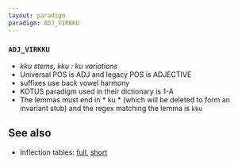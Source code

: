 ```yaml
---
layout: paradigm
paradigm: ADJ_VIRKKU
---
```

### ` ADJ_VIRKKU `

* _kku stems, kku : ku variations_
* Universal POS is ADJ and legacy POS is ADJECTIVE
* suffixes use back vowel harmony
* KOTUS paradigm used in their dictionary is 1-A
* The lemmas must end in * ku * (which will be deleted to form an invariant stub) and the regex matching the lemma is ` kku `

## See also

* Inflection tables: [full](gen/V/virkku.html), [short](gen/V/virkku_wikt.html)


